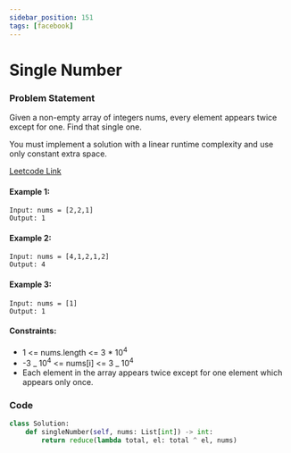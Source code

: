 ```yaml
---
sidebar_position: 151
tags: [facebook]
---
```


# Single Number

### Problem Statement

Given a non-empty array of integers nums, every element appears twice except for one. Find that single one.

You must implement a solution with a linear runtime complexity and use only constant extra space.

[Leetcode Link](https://leetcode.com/problems/single-number)

#### Example 1:

```
Input: nums = [2,2,1]
Output: 1
```

#### Example 2:

```
Input: nums = [4,1,2,1,2]
Output: 4
```

#### Example 3:

```
Input: nums = [1]
Output: 1
```

#### Constraints:

- 1 <= nums.length <= 3 \* 10<sup>4</sup>
- -3 _ 10<sup>4</sup> <= nums[i] <= 3 _ 10<sup>4</sup>
- Each element in the array appears twice except for one element which appears only once.

### Code

```python title="Python"
class Solution:
    def singleNumber(self, nums: List[int]) -> int:
	    return reduce(lambda total, el: total ^ el, nums)
```

